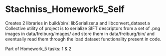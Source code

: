 # Stachniss_Homework5_Self

Creates 2 libraries in build/bin/: libSerializer.a and libconvert_dataset.a
Collective utility of project is to serialize SIFT descriptors from a set of .png images in data/freiburg/images/ and store them in data/freiburg/bin/
and eventually read them through the load dataset functionality present in code.

Part of Homework_5 tasks: 1 & 2
